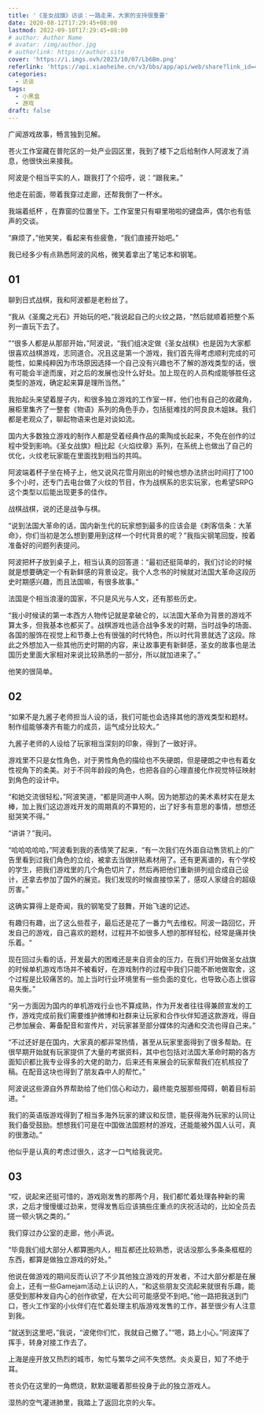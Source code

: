 ```yaml
---
title: '《圣女战旗》访谈：一路走来，大家的支持很重要'
date: 2020-08-12T17:29:45+08:00
lastmod: 2022-09-10T17:29:45+08:00
# author: Author Name
# avatar: /img/author.jpg
# authorlink: https://author.site
cover: 'https://i.imgs.ovh/2023/10/07/Lb6Bm.png'
referlink: 'https://api.xiaoheihe.cn/v3/bbs/app/api/web/share?link_id=44188258'
categories:
  - 访谈
tags:
  - 小黑盒
  - 游戏
draft: false
---
```


广闻游戏故事，畅言独到见解。

<!--more-->

苍火工作室藏在普陀区的一处产业园区里，我到了楼下之后给制作人阿波发了消息，他很快出来接我。

阿波是个相当平实的人，跟我打了个招呼，说：“跟我来。”

他走在前面，带着我穿过走廊，还帮我倒了一杯水。

我端着纸杯 ，在靠窗的位置坐下。工作室里只有噼里啪啦的键盘声，偶尔也有低声的交谈。

“麻烦了，”他笑笑，看起来有些疲惫，“我们直接开始吧。”

我已经多少有点熟悉阿波的风格，微笑着拿出了笔记本和钢笔。

## 01

聊到日式战棋，我和阿波都是老粉丝了。

“我从《圣魔之光石》开始玩的吧，”我说起自己的火纹之路，“然后就顺着把整个系列一直玩下去了。

”“很多人都是从那部开始，”阿波说，“我们组决定做《圣女战棋》也是因为大家都很喜欢战棋游戏，志同道合。况且这是第一个游戏，我们首先得考虑顺利完成的可能性，如果纯粹因为市场原因选择一个自己没有兴趣也不了解的游戏类型的话，很有可能会半途而废，对之后的发展也没什么好处。加上现在的人员构成能够胜任这类型的游戏，确定起来算是理所当然。”

我抬起头来望着屋子内，和很多独立游戏的工作室一样，他们也有自己的收藏角，展柜里集齐了一整套《物语》系列的角色手办，包括挺难找的阿良良木姐妹。我们都是老观众了，聊起物语来也是对谈如流。

国内大多数独立游戏的制作人都是受着经典作品的熏陶成长起来，不免在创作的过程中受到影响。《圣女战旗》相比起《火焰纹章》系列，在系统上也做出了自己的优化，火纹老玩家能在里面找到相当的共鸣。

阿波端着杯子坐在椅子上，他又说风花雪月刚出的时候也想办法挤出时间打了100多个小时，还专门去电台做了火纹的节目，作为战棋系的忠实玩家，也希望SRPG这个类型以后能出现更多的佳作。

战棋战棋，说的还是战争与棋。

“说到法国大革命的话，国内新生代的玩家想到最多的应该会是《刺客信条：大革命》，你们当初是怎么想到要用到这样一个时代背景的呢？”我指尖钢笔回旋，按着准备好的问题列表提问。

阿波把杯子放到桌子上，相当认真的回答道：“最初还挺简单的，我们讨论的时候就是想要确定一个有新鲜感的背景设定。我个人念书的时候就对法国大革命这段历史时期感兴趣，而且法国嘛，有很多故事。”

法国是个相当浪漫的国家，不只是风光与人文，还有那些历史。

“我小时候读的第一本西方人物传记就是拿破仑的，以法国大革命为背景的游戏不算太多，但我基本也都买了。战棋游戏也适合战争多发的时期，当时战争的场面、各国的服饰在视觉上和节奏上也有很强的时代特色，所以时代背景就选了这段。除此之外想加入一些其他历史时期的内容，来让故事更有新鲜感，圣女的故事也是法国历史里面大家相对来说比较熟悉的一部分，所以就加进来了。”

他笑的很简单。

## 02

“如果不是九酱子老师担当人设的话，我们可能也会选择其他的游戏类型和题材。制作组能够凑齐有能力的成员，运气成分比较大。”

九酱子老师的人设给了玩家相当深刻的印象，得到了一致好评。

游戏里不只是女性角色，对于男性角色的描绘也不失硬朗，但是硬朗之中也有着女性视角下的柔美。对于不同年龄段的角色，也把各自的心理直接化作视觉特征映射到角色的设计中。

“和她交流很轻松，”阿波笑道，“都是同道中人啊。因为她那边的美术素材实在是太棒，加上我们这边游戏开发的周期真的不算短的，出了好多有意思的事情，想想还挺哭笑不得。”

“讲讲？”我问。

“哈哈哈哈哈，”阿波看到我的表情笑了起来，“有一次我们在外面自动售货机上的广告里看到过我们角色的立绘，被拿去当做拼贴素材用了。还有更离谱的，有个学校的学生，把我们游戏里的几个角色切片了，然后再把他们重新排列组合成自己设计，还拿去参加了国外的展览。我们发现的时候直接惊呆了，感叹人家缝合的超级厉害。”

这确实算得上是奇闻，我的钢笔受了鼓舞，开始飞速的记述。

有趣归有趣，出了这么些茬子，最后还是花了一番力气去维权。阿波一路回忆，开发自己的游戏，自己喜欢的题材，过程并不如很多人想的那样轻松，经常是痛并快乐着。“

现在回过头看的话，开发最大的困难还是来自资金的压力，在我们开始做圣女战旗的时候单机游戏市场并不被看好，在游戏制作的过程中我们只能不断地做取舍，这个过程是比较痛苦的。加上当时行业环境里有一些负面的变化，也导致心态上很容易失衡。”

“另一方面因为国内的单机游戏行业也不算成熟，作为开发者往往得兼顾宣发的工作，游戏完成前我们需要维护微博和社群来让玩家和合作伙伴知道这款游戏，得自己参加展会、筹备配音和宣传片，对玩家甚至部分媒体的沟通和交流也得自己来。”

“不过还好是在国内，大家真的都非常热情，甚至从玩家里面得到了很多帮助。在很早期开始就有玩家提供了大量的考据资料，其中也包括对法国大革命时期的各方面知识都比我专业得多的大佬的助力，后来还有来展会的玩家帮我们在机核投了稿。在配音这块也得到了朋友森中人的帮忙。”

阿波说这些源自外界帮助给了他们信心和动力，最终能克服那些障碍，朝着目标前进。“

我们的英语版游戏得到了相当多海外玩家的建议和反馈，能获得海外玩家的认同让我们备受鼓励。想想我们可是在中国做法国题材的游戏，还能能被外国人认可，真的很激动。”

他似乎是认真的考虑过很久，这才一口气给我说完。

## 03

“哎，说起来还挺可惜的，游戏刚发售的那两个月，我们都忙着处理各种新的需求，之后才慢慢缓过劲来，觉得发售后应该搞些庄重点的庆祝活动的，比如全员去搓一顿火锅之类的。”

我们穿过办公室的走廊，他小声说。

“毕竟我们组大部分人都算圈内人，相互都还比较熟悉，说话没那么多条条框框的东西，都算是做独立游戏的好处。”

他说在做游戏的期间反而认识了不少其他独立游戏的开发者，不过大部分都是在展会上，还有一些Gamejam活动上认识的人，“和这些朋友交流起来就很有乐趣，能感受到那种发自内心的创作欲望，在大公司可能感受不到吧。”他一路把我送到门口，苍火工作室的小伙伴们在忙着处理主机版游戏发售的工作，甚至很少有人注意到我。

“就送到这里吧，”我说，“波佬你们忙，我就自己撤了。”“嗯，路上小心。”阿波挥了挥手，转身对接工作去了。

上海是座开放又热烈的城市，匆忙与繁华之间不失悠然。炎炎夏日，知了不绝于耳。

苍炎仍在这里的一角燃烧，默默温暖着那些投身于此的独立游戏人。

湿热的空气灌进肺里，我踏上了返回北京的火车。
